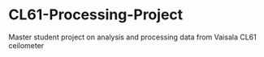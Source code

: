 # CL61-Processing-Project
Master student project on analysis and processing data from Vaisala CL61 ceilometer
